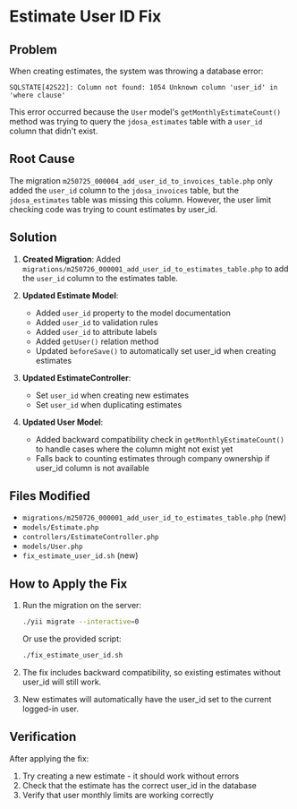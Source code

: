 # Estimate User ID Fix

## Problem

When creating estimates, the system was throwing a database error:

```
SQLSTATE[42S22]: Column not found: 1054 Unknown column 'user_id' in 'where clause'
```

This error occurred because the `User` model's `getMonthlyEstimateCount()` method was trying to query the `jdosa_estimates` table with a `user_id` column that didn't exist.

## Root Cause

The migration `m250725_000004_add_user_id_to_invoices_table.php` only added the `user_id` column to the `jdosa_invoices` table, but the `jdosa_estimates` table was missing this column. However, the user limit checking code was trying to count estimates by user_id.

## Solution

1. **Created Migration**: Added `migrations/m250726_000001_add_user_id_to_estimates_table.php` to add the `user_id` column to the estimates table.

2. **Updated Estimate Model**:

   - Added `user_id` property to the model documentation
   - Added `user_id` to validation rules
   - Added `user_id` to attribute labels
   - Added `getUser()` relation method
   - Updated `beforeSave()` to automatically set user_id when creating estimates

3. **Updated EstimateController**:

   - Set `user_id` when creating new estimates
   - Set `user_id` when duplicating estimates

4. **Updated User Model**:
   - Added backward compatibility check in `getMonthlyEstimateCount()` to handle cases where the column might not exist yet
   - Falls back to counting estimates through company ownership if user_id column is not available

## Files Modified

- `migrations/m250726_000001_add_user_id_to_estimates_table.php` (new)
- `models/Estimate.php`
- `controllers/EstimateController.php`
- `models/User.php`
- `fix_estimate_user_id.sh` (new)

## How to Apply the Fix

1. Run the migration on the server:

   ```bash
   ./yii migrate --interactive=0
   ```

   Or use the provided script:

   ```bash
   ./fix_estimate_user_id.sh
   ```

2. The fix includes backward compatibility, so existing estimates without user_id will still work.

3. New estimates will automatically have the user_id set to the current logged-in user.

## Verification

After applying the fix:

1. Try creating a new estimate - it should work without errors
2. Check that the estimate has the correct user_id in the database
3. Verify that user monthly limits are working correctly
